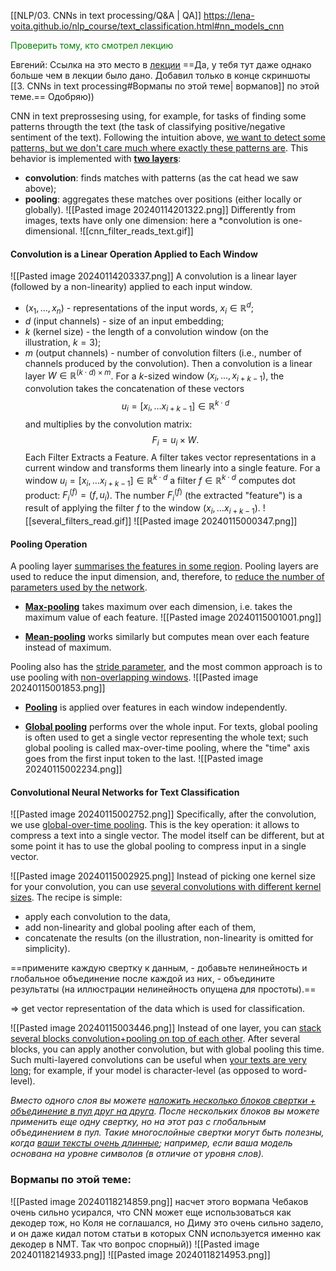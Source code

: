 [[NLP/03. CNNs in text processing/Q&A | QA]]
https://lena-voita.github.io/nlp_course/text_classification.html#nn_models_cnn

<font color="green">Проверить тому, кто смотрел лекцию</font>

Евгений:
Ссылка на это место в [лекции](https://youtu.be/b2G2_wB1LwE?si=QM8zBg5nHnr9mALF&t=2234)
==Да, у тебя тут даже однако больше чем в лекции было дано. Добавил только в конце скриншоты [[3. CNNs in text processing#Вормапы по этой теме| вормапов]] по этой теме.== Одобряю))

CNN in text preprossesing using, for example, for tasks of finding some patterns througth the text (the task of classifying positive/negative sentiment of the text). 
Following the intuition above, <u>we want to detect some patterns, but we don't care much where exactly these patterns are</u>. This behavior is implemented with <u><b>two layers</u></b>:
- **convolution**: finds matches with patterns (as the cat head we saw above);
- **pooling**: aggregates these matches over positions (either locally or globally).
![[Pasted image 20240114201322.png]]
Differently from images, texts have only one dimension: here a *convolution is one-dimensional.
![[cnn_filter_reads_text.gif]]

#### Convolution is a Linear Operation Applied to Each Window
![[Pasted image 20240114203337.png]]
A convolution is a linear layer (followed by a non-linearity) applied to each input window.
- $(x_1, ... , x_n)$ - representations of the input words, $x_i\in \mathbb{R}^d$;
- $d$ (input channels) - size of an input embedding;
- $k$ (kernel size) - the length of a convolution window (on the illustration, $k=3$);
- $m$ (output channels) - number of convolution filters (i.e., number of channels produced by the convolution).
Then a convolution is a linear layer $W\in\mathbb{R}^{(k\cdot d)\times m}$. For a $k$-sized window $(x_i, ... , x_{i+k-1})$, the convolution takes the concatenation of these vectors
$$u_i = [x_i, \dots x_{i+k-1}]\in\mathbb{R}^{k\cdot d}$$
and multiplies by the convolution matrix:
$$F_i = u_i \times W.$$
Each Filter Extracts a Feature. A filter takes vector representations in a current window and transforms them linearly into a single feature. For a window $u_i = [x_i, \dots x_{i+k-1}]\in\mathbb{R}^{k\cdot d}$ a filter $f\in\mathbb{R}^{k\cdot d}$ computes dot product: $F_i^{(f)} = (f, u_i)$. The number $F_i^{(f)}$ (the extracted "feature") is a result of applying the filter $f$ to the window $(x_i, \dots x_{i+k-1})$.
![[several_filters_read.gif]]
![[Pasted image 20240115000347.png]]

#### Pooling Operation
A pooling layer <u>summarises the features in some region</u>. Pooling layers are used to reduce the input dimension, and, therefore, to <u>reduce the number of parameters used by the network</u>.

- <u><b>Max-pooling</u></b> takes maximum over each dimension, i.e. takes the maximum value of each feature.
![[Pasted image 20240115001001.png]]

- <u><b>Mean-pooling</u></b> works similarly but computes mean over each feature instead of maximum.

Pooling also has the <u>stride parameter</u>, and the most common approach is to use pooling with <u>non-overlapping windows</u>.
![[Pasted image 20240115001853.png]]

- <u><b>Pooling</u></b> is applied over features in each window independently.

- <u><b>Global pooling</u></b> performs over the whole input. For texts, global pooling is often used to get a single vector representing the whole text; such global pooling is called max-over-time pooling, where the "time" axis goes from the first input token to the last.
![[Pasted image 20240115002234.png]]

#### Convolutional Neural Networks for Text Classification

![[Pasted image 20240115002752.png]]
Specifically, after the convolution, we use <u>global-over-time pooling</u>. This is the key operation: it allows to compress a text into a single vector. The model itself can be different, but at some point it has to use the global pooling to compress input in a single vector.


![[Pasted image 20240115002925.png]]
Instead of picking one kernel size for your convolution, you can use <u>several convolutions with different kernel sizes</u>. The recipe is simple: 
- apply each convolution to the data, 
- add non-linearity and global pooling after each of them, 
- concatenate the results (on the illustration, non-linearity is omitted for simplicity). 

==примените каждую свертку к данным, - добавьте нелинейность и глобальное объединение после каждой из них, - объедините результаты (на иллюстрации нелинейность опущена для простоты).==


$\Rightarrow$ get vector representation of the data which is used for classification.


![[Pasted image 20240115003446.png]]
Instead of one layer, you can <u>stack several blocks convolution+pooling on top of each other</u>. After several blocks, you can apply another convolution, but with global pooling this time.
Such multi-layered convolutions can be useful when <u>your texts are very long</u>; for example, if your model is character-level (as opposed to word-level).

*Вместо одного слоя вы можете <u> наложить несколько блоков свертки + объединение в пул друг на друга</u>. После нескольких блоков вы можете применить еще одну свертку, но на этот раз с глобальным объединением в пул. Такие многослойные свертки могут быть полезны, когда <u>ваши тексты очень длинные</u>; например, если ваша модель основана на уровне символов (в отличие от уровня слов).*

### Вормапы по этой теме:
![[Pasted image 20240118214859.png]]
насчет этого вормапа Чебаков очень сильно усирался, что CNN может еще использоваться как декодер тож, но Коля не соглашался, но Диму это очень сильно задело, и он даже кидал потом статьи в которых CNN используется именно как декодер в NMT. Так что вопрос спорный))
![[Pasted image 20240118214933.png]]
![[Pasted image 20240118214953.png]]
